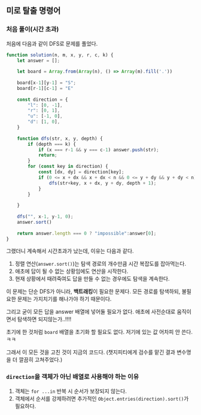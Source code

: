 ## 미로 탈출 명령어
### 처음 풀이(시간 초과)
처음에 다음과 같이 DFS로 문제를 풀었다.
```javascript
function solution(n, m, x, y, r, c, k) {
    let answer = [];
    
    let board = Array.from(Array(n), () => Array(m).fill('.'))
    
    board[x-1][y-1] = "S";
    board[r-1][c-1] = "E"
    
    const direction = {
        "l": [0, -1],
        "r": [0, 1],
        "u": [-1, 0],
        "d": [1, 0],
    }
    
    function dfs(str, x, y, depth) {
        if (depth === k) {
            if (x === r-1 && y === c-1) answer.push(str);
            return;
        }
        for (const key in direction) {
            const [dx, dy] = direction[key];
            if (0 <= x + dx && x + dx < n && 0 <= y + dy && y + dy < n) {
                dfs(str+key, x + dx, y + dy, depth + 1);
            }
        }
        
    }
    
    dfs("", x-1, y-1, 0);
    answer.sort()
    
    return answer.length === 0 ? "impossible":answer[0];
}
```
그랬더니 계속해서 시간초과가 났는데, 이유는 다음과 같다.
1. 정렬 연산(`answer.sort()`)는 탐색 경로의 개수만큼 시간 복잡도를 잡아먹는다.
2. 애초에 답이 될 수 없는 상황임에도 연산을 시작한다.
3. 현재 상황에서 때려죽여도 답을 만들 수 없는 경우에도 탐색을 계속한다.

이 문제는 단순 DFS가 아니라, **백트래킹**이 필요한 문제다. 모든 경로를 탐색하되, 불필요한 문제는 가지치기를 해나가야 하기 때문이다.

그리고 굳이 모든 답을 answer 배열에 넣어둘 필요가 없다. 애초에 사전순대로 움직이면서 탐색하면 되지않는가..!!!!

초기에 한 것처럼 `board` 배열을 초기화 할 필요도 없다. 저기에 있는 값 어차피 안 쓴다. ㅋㅋ

그래서 이 모든 것을 고친 것이 지금의 코드다. (챗지피티에게 검수를 맡긴 결과 변수명을 더 깔끔히 고쳐주었다.)

### `direction`을 객체가 아닌 배열로 사용해야 하는 이유
1. 객체는 `for ...in` 반복 시 순서가 보장되지 않는다.
2. 객체에서 순서를 강제하려면 추가적인 `Object.entries(direction).sort()`가 필요하다.